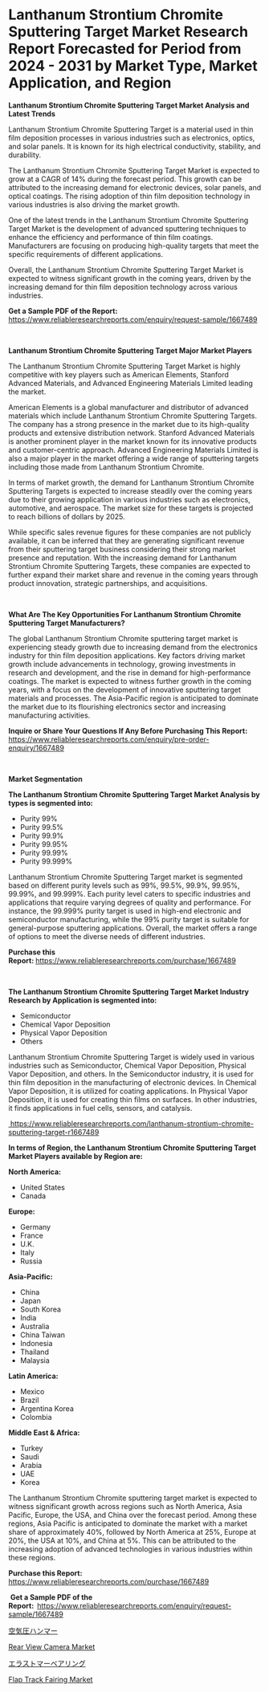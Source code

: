 <p><h1>Lanthanum Strontium Chromite Sputtering Target Market Research Report Forecasted for Period from 2024 -  2031 by Market Type, Market Application, and Region</h1></p><p><strong>Lanthanum Strontium Chromite Sputtering Target Market Analysis and Latest Trends</strong></p>
<p><p>Lanthanum Strontium Chromite Sputtering Target is a material used in thin film deposition processes in various industries such as electronics, optics, and solar panels. It is known for its high electrical conductivity, stability, and durability.</p><p>The Lanthanum Strontium Chromite Sputtering Target Market is expected to grow at a CAGR of 14% during the forecast period. This growth can be attributed to the increasing demand for electronic devices, solar panels, and optical coatings. The rising adoption of thin film deposition technology in various industries is also driving the market growth.</p><p>One of the latest trends in the Lanthanum Strontium Chromite Sputtering Target Market is the development of advanced sputtering techniques to enhance the efficiency and performance of thin film coatings. Manufacturers are focusing on producing high-quality targets that meet the specific requirements of different applications.</p><p>Overall, the Lanthanum Strontium Chromite Sputtering Target Market is expected to witness significant growth in the coming years, driven by the increasing demand for thin film deposition technology across various industries.</p></p>
<p><strong>Get a Sample PDF of the Report:&nbsp;</strong> <a href="https://www.reliableresearchreports.com/enquiry/request-sample/1667489">https://www.reliableresearchreports.com/enquiry/request-sample/1667489</a></p>
<p>&nbsp;</p>
<p><strong>Lanthanum Strontium Chromite Sputtering Target Major Market Players</strong></p>
<p><p>The Lanthanum Strontium Chromite Sputtering Target Market is highly competitive with key players such as American Elements, Stanford Advanced Materials, and Advanced Engineering Materials Limited leading the market. </p><p>American Elements is a global manufacturer and distributor of advanced materials which include Lanthanum Strontium Chromite Sputtering Targets. The company has a strong presence in the market due to its high-quality products and extensive distribution network. Stanford Advanced Materials is another prominent player in the market known for its innovative products and customer-centric approach. Advanced Engineering Materials Limited is also a major player in the market offering a wide range of sputtering targets including those made from Lanthanum Strontium Chromite.</p><p>In terms of market growth, the demand for Lanthanum Strontium Chromite Sputtering Targets is expected to increase steadily over the coming years due to their growing application in various industries such as electronics, automotive, and aerospace. The market size for these targets is projected to reach billions of dollars by 2025.</p><p>While specific sales revenue figures for these companies are not publicly available, it can be inferred that they are generating significant revenue from their sputtering target business considering their strong market presence and reputation. With the increasing demand for Lanthanum Strontium Chromite Sputtering Targets, these companies are expected to further expand their market share and revenue in the coming years through product innovation, strategic partnerships, and acquisitions.</p></p>
<p>&nbsp;</p>
<p><strong>What Are The Key Opportunities For Lanthanum Strontium Chromite Sputtering Target Manufacturers?</strong></p>
<p><p>The global Lanthanum Strontium Chromite sputtering target market is experiencing steady growth due to increasing demand from the electronics industry for thin film deposition applications. Key factors driving market growth include advancements in technology, growing investments in research and development, and the rise in demand for high-performance coatings. The market is expected to witness further growth in the coming years, with a focus on the development of innovative sputtering target materials and processes. The Asia-Pacific region is anticipated to dominate the market due to its flourishing electronics sector and increasing manufacturing activities.</p></p>
<p><strong>Inquire or Share Your Questions If Any Before Purchasing This Report:</strong> <a href="https://www.reliableresearchreports.com/enquiry/pre-order-enquiry/1667489">https://www.reliableresearchreports.com/enquiry/pre-order-enquiry/1667489</a></p>
<p>&nbsp;</p>
<p><strong>Market Segmentation</strong></p>
<p><strong>The Lanthanum Strontium Chromite Sputtering Target Market Analysis by types is segmented into:</strong></p>
<p><ul><li>Purity 99%</li><li>Purity 99.5%</li><li>Purity 99.9%</li><li>Purity 99.95%</li><li>Purity 99.99%</li><li>Purity 99.999%</li></ul></p>
<p><p>Lanthanum Strontium Chromite Sputtering Target market is segmented based on different purity levels such as 99%, 99.5%, 99.9%, 99.95%, 99.99%, and 99.999%. Each purity level caters to specific industries and applications that require varying degrees of quality and performance. For instance, the 99.999% purity target is used in high-end electronic and semiconductor manufacturing, while the 99% purity target is suitable for general-purpose sputtering applications. Overall, the market offers a range of options to meet the diverse needs of different industries.</p></p>
<p><strong>Purchase this Report:&nbsp;</strong><a href="https://www.reliableresearchreports.com/purchase/1667489">https://www.reliableresearchreports.com/purchase/1667489</a></p>
<p>&nbsp;</p>
<p><strong>The Lanthanum Strontium Chromite Sputtering Target Market Industry Research by Application is segmented into:</strong></p>
<p><ul><li>Semiconductor</li><li>Chemical Vapor Deposition</li><li>Physical Vapor Deposition</li><li>Others</li></ul></p>
<p><p>Lanthanum Strontium Chromite Sputtering Target is widely used in various industries such as Semiconductor, Chemical Vapor Deposition, Physical Vapor Deposition, and others. In the Semiconductor industry, it is used for thin film deposition in the manufacturing of electronic devices. In Chemical Vapor Deposition, it is utilized for coating applications. In Physical Vapor Deposition, it is used for creating thin films on surfaces. In other industries, it finds applications in fuel cells, sensors, and catalysis.</p></p>
<p><a href="https://www.reliableresearchreports.com/lanthanum-strontium-chromite-sputtering-target-r1667489">&nbsp;https://www.reliableresearchreports.com/lanthanum-strontium-chromite-sputtering-target-r1667489</a></p>
<p><strong>In terms of Region, the Lanthanum Strontium Chromite Sputtering Target Market Players available by Region are:</strong></p>
<p>
    <p> <strong> North America: </strong>
        <ul>
            <li>United States</li>
            <li>Canada</li>
        </ul>
        </p> 
    <p> <strong> Europe: </strong>
        <ul>
            <li>Germany</li>
            <li>France</li>
            <li>U.K.</li>
            <li>Italy</li>
            <li>Russia</li>
        </ul>
        </p> 
    <p> <strong> Asia-Pacific: </strong>
        <ul>
            <li>China</li>
            <li>Japan</li>
            <li>South Korea</li>
            <li>India</li>
            <li>Australia</li>
            <li>China Taiwan</li>
            <li>Indonesia</li>
            <li>Thailand</li>
            <li>Malaysia</li>
        </ul>
        </p> 
    <p> <strong> Latin America: </strong>
        <ul>
            <li>Mexico</li>
            <li>Brazil</li>
            <li>Argentina Korea</li>
            <li>Colombia</li>
        </ul>
        </p> 
    <p> <strong> Middle East & Africa: </strong>
        <ul>
            <li>Turkey</li>
            <li>Saudi</li>
            <li>Arabia</li>
            <li>UAE</li>
            <li>Korea</li>
        </ul>
    </p>
    </p>
<p><p>The Lanthanum Strontium Chromite sputtering target market is expected to witness significant growth across regions such as North America, Asia Pacific, Europe, the USA, and China over the forecast period. Among these regions, Asia Pacific is anticipated to dominate the market with a market share of approximately 40%, followed by North America at 25%, Europe at 20%, the USA at 10%, and China at 5%. This can be attributed to the increasing adoption of advanced technologies in various industries within these regions.</p></p>
<p><strong>Purchase this Report: </strong><a href="https://www.reliableresearchreports.com/purchase/1667489">https://www.reliableresearchreports.com/purchase/1667489</a></p>
<p>&nbsp;<strong>Get a Sample PDF of the Report:&nbsp;&nbsp;</strong><a href="https://www.reliableresearchreports.com/enquiry/request-sample/1667489">https://www.reliableresearchreports.com/enquiry/request-sample/1667489</a></p>
<p><strong></strong></p>
<p><p><a href="https://github.com/kegley4963/Market-Research-Report-List-1/blob/main/207948157087.md">空気圧ハンマー</a></p><p><a href="https://www.linkedin.com/pulse/rear-view-camera-market-size-outlook-forecast-2024-2031-resetronomy-iacef">Rear View Camera Market</a></p><p><a href="https://github.com/FrancoWeber2023/Market-Research-Report-List-1/blob/main/977529957088.md">エラストマーベアリング</a></p><p><a href="https://www.linkedin.com/pulse/flap-track-fairing-market-report-reveals-latest-trends-growth-hhkue">Flap Track Fairing Market</a></p></p>